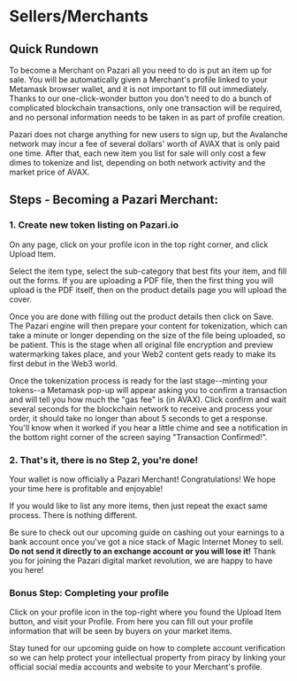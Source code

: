 # Sellers/Merchants
## Quick Rundown
To become a Merchant on Pazari all you need to do is put an item up for sale. You will be automatically given a Merchant's profile linked to your Metamask browser wallet, and it is not important to fill out immediately. Thanks to our one-click-wonder button you don't need to do a bunch of complicated blockchain transactions, only one transaction will be required, and no personal information needs to be taken in as part of profile creation.

Pazari does not charge anything for new users to sign up, but the Avalanche network may incur a fee of several dollars' worth of AVAX that is only paid one time. After that, each new item you list for sale will only cost a few dimes to tokenize and list, depending on both network activity and the market price of AVAX.

## Steps - Becoming a Pazari Merchant:
### 1. Create new token listing on Pazari.io
   On any page, click on your profile icon in the top right corner, and click Upload Item.
   
   Select the item type, select the sub-category that best fits your item, and fill out the forms. If you are uploading a PDF file, then the first thing you will upload is the PDF itself, then on the product details page you will upload the cover.
   
   Once you are done with filling out the product details then click on Save. The Pazari engine will then prepare your content for tokenization, which can take a minute or longer depending on the size of the file being uploaded, so be patient. This is the stage when all original file encryption and preview watermarking takes place, and your Web2 content gets ready to make its first debut in the Web3 world.
   
   Once the tokenization process is ready for the last stage--minting your tokens--a Metamask pop-up will appear asking you to confirm a transaction and will tell you how much the "gas fee" is (in AVAX). Click confirm and wait several seconds for the blockchain network to receive and process your order, it should take no longer than about 5 seconds to get a response. You'll know when it worked if you hear a little chime and see a notification in the bottom right corner of the screen saying "Transaction Confirmed!".

### 2. That's it, there is no Step 2, you're done!
Your wallet is now officially a Pazari Merchant! Congratulations! We hope your time here is profitable and enjoyable!

If you would like to list any more items, then just repeat the exact same process. There is nothing different.

Be sure to check out our upcoming guide on cashing out your earnings to a bank account once you've got a nice stack of Magic Internet Money to sell. **Do not send it directly to an exchange account or you will lose it!** Thank you for joining the Pazari digital market revolution, we are happy to have you here!

### Bonus Step: Completing your profile
Click on your profile icon in the top-right where you found the Upload Item button, and visit your Profile. From here you can fill out your profile information that will be seen by buyers on your market items.

Stay tuned for our upcoming guide on how to complete account verification so we can help protect your intellectual property from piracy by linking your official social media accounts and website to your Merchant's profile.

